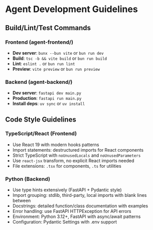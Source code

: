# Agent Development Guidelines

## Build/Lint/Test Commands

### Frontend (agent-frontend/)
- **Dev server**: `bunx --bun vite` or `bun run dev`
- **Build**: `tsc -b && vite build` or `bun run build`
- **Lint**: `eslint .` or `bun run lint`
- **Preview**: `vite preview` or `bun run preview`

### Backend (agent-backend/)
- **Dev server**: `fastapi dev main.py`
- **Production**: `fastapi run main.py`
- **Install deps**: `uv sync` or `uv install`

## Code Style Guidelines

### TypeScript/React (Frontend)
- Use React 19 with modern hooks patterns
- Import statements: destructured imports for React components
- Strict TypeScript with `noUnusedLocals` and `noUnusedParameters`
- Use `react-jsx` transform, no explicit React imports needed
- File extensions: `.tsx` for components, `.ts` for utilities

### Python (Backend)
- Use type hints extensively (FastAPI + Pydantic style)
- Import grouping: stdlib, third-party, local imports with blank lines between
- Docstrings: detailed function/class documentation with examples
- Error handling: use FastAPI HTTPException for API errors
- Environment: Python 3.12+, FastAPI with async/await patterns
- Configuration: Pydantic Settings with .env support